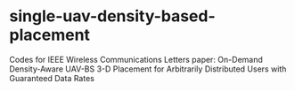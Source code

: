 # single-uav-density-based-placement
Codes for IEEE Wireless Communications Letters paper: On-Demand Density-Aware UAV-BS 3-D Placement for Arbitrarily Distributed Users with Guaranteed Data Rates
